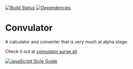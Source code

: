 [![Build Status](https://travis-ci.org/blgm/convulator.svg?branch=master)](https://travis-ci.org/blgm/convulator)
[![Dependencies](https://david-dm.org/blgm/convulator.svg)](https://david-dm.org/blgm/convulator)

# Convulator
A calculator and converter that is very much at alpha stage.

Check it out at [convulator.surge.sh](http://convulator.surge.sh/)

[![JavaScript Style Guide](https://cdn.rawgit.com/standard/standard/master/badge.svg)](https://github.com/standard/standard)
